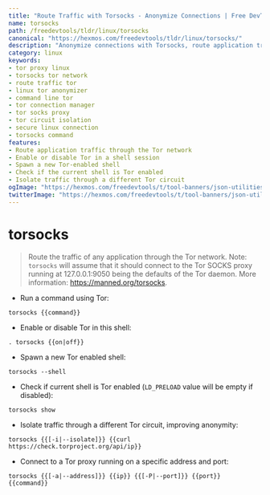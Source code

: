 ```yaml
---
title: "Route Traffic with Torsocks - Anonymize Connections | Free DevTools"
name: torsocks
path: /freedevtools/tldr/linux/torsocks
canonical: "https://hexmos.com/freedevtools/tldr/linux/torsocks/"
description: "Anonymize connections with Torsocks, route application traffic through the Tor network for enhanced security. Free online tool, no registration required."
category: linux
keywords:
- tor proxy linux
- torsocks tor network
- route traffic tor
- linux tor anonymizer
- command line tor
- tor connection manager
- tor socks proxy
- tor circuit isolation
- secure linux connection
- torsocks command
features:
- Route application traffic through the Tor network
- Enable or disable Tor in a shell session
- Spawn a new Tor-enabled shell
- Check if the current shell is Tor enabled
- Isolate traffic through a different Tor circuit
ogImage: "https://hexmos.com/freedevtools/t/tool-banners/json-utilities-banner.png"
twitterImage: "https://hexmos.com/freedevtools/t/tool-banners/json-utilities-banner.png"
---
```


# torsocks

> Route the traffic of any application through the Tor network.
> Note: `torsocks` will assume that it should connect to the Tor SOCKS proxy running at 127.0.0.1:9050 being the defaults of the Tor daemon.
> More information: <https://manned.org/torsocks>.

- Run a command using Tor:

`torsocks {{command}}`

- Enable or disable Tor in this shell:

`. torsocks {{on|off}}`

- Spawn a new Tor enabled shell:

`torsocks --shell`

- Check if current shell is Tor enabled (`LD_PRELOAD` value will be empty if disabled):

`torsocks show`

- Isolate traffic through a different Tor circuit, improving anonymity:

`torsocks {{[-i|--isolate]}} {{curl https://check.torproject.org/api/ip}}`

- Connect to a Tor proxy running on a specific address and port:

`torsocks {{[-a|--address]}} {{ip}} {{[-P|--port]}} {{port}} {{command}}`
